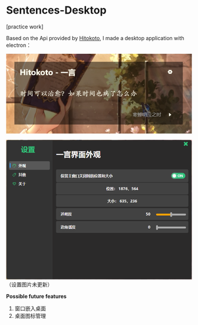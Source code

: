 # Sentences-Desktop

[practice work]

Based on the Api provided by [Hitokoto](https://hitokoto.cn/), I made a desktop application with electron：

![main](/md/main.png)

![setting](/md/setting.png)
（设置图片未更新）

**Possible future features**

1. 窗口嵌入桌面
2. 桌面图标管理